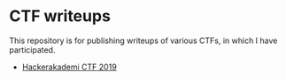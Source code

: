 # CTF writeups

This repository is for publishing writeups of various CTFs, in which I have
participated.

* [Hackerakademi CTF 2019](hackerakademi-2019/)
